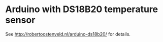 # Arduino with DS18B20 temperature sensor

See http://robertoostenveld.nl/arduino-ds18b20/ for details.
